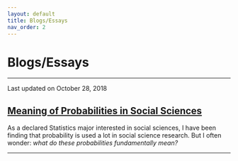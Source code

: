```yaml
---
layout: default
title: Blogs/Essays
nav_order: 2
---
```


# Blogs/Essays

***

Last updated on October 28, 2018

## [Meaning of Probabilities in Social Sciences](/susa_research_yy_fall_2018.html)

As a declared Statistics major interested in social sciences, I have been finding that probability is used a lot in social science research. But I often wonder: *what do these probabilities fundamentally mean?*

***
